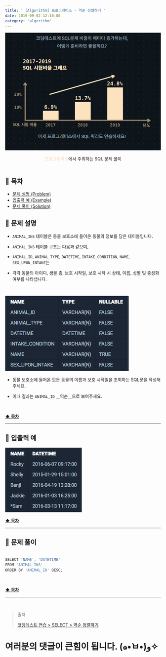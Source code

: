 ```yaml
---
title: ' [Algorithm] 프로그래머스 - 역순 정렬하기 '
date: 2019-09-02 12:10:00
category: 'algorithm'
---
```


![](../../images/sql/logo.png)

<center><strong style="color:#FDE2BF">프로그래머스</strong>에서 주최하는 SQL 문제 풀이</center>

<br />

## **💎 목차**
  * [문제 설명 (Problem)](#-문제-설명)
  * [입출력 예 (Example)](#-입출력-예)
  * [문제 풀이 (Solution)](#-문제-풀이)
  
## **📕 문제 설명**

- `ANIMAL_INS` 테이블은 동물 보호소에 들어온 동물의 정보를 담은 테이블입니다.

- `ANIMAL_INS` 테이블 구조는 다음과 같으며,

- `ANIMAL_ID`, `ANIMAL_TYPE`, `DATETIME`, `INTAKE_CONDITION`, `NAME`, `SEX_UPON_INTAKE`는

- 각각 동물의 아이디, 생물 종, 보호 시작일, 보호 시작 시 상태, 이름, 성별 및 중성화 여부를 나타냅니다.

<br />

![](../../images/sql/table.1.png)
<br />

- 동물 보호소에 들어온 모든 동물의 이름과 보호 시작일을 조회하는 SQL문을 작성해주세요.

- 이때 결과는 `ANIMAL_ID` __역순__으로 보여주세요.

<br />

**[⬆ 목차](#-목차)**

---

## **📙 입출력 예**

![](../../images/sql/select/2.example.png)
<br />

**[⬆ 목차](#-목차)**

---

## **📘 문제 풀이**

```js

SELECT 'NAME', 'DATETIME'
FROM 'ANIMAL_INS'
ORDER BY 'ANIMAL_ID' DESC;

```

<br />

**[⬆ 목차](#-목차)**

---

<br />

> 출처
>
> <a href="https://programmers.co.kr/learn/courses/30/lessons/59035" target="_blank">코딩테스트 연습 > SELECT > 역순 정렬하기</a>

# 여러분의 댓글이 큰힘이 됩니다. (๑•̀ㅂ•́)و✧
